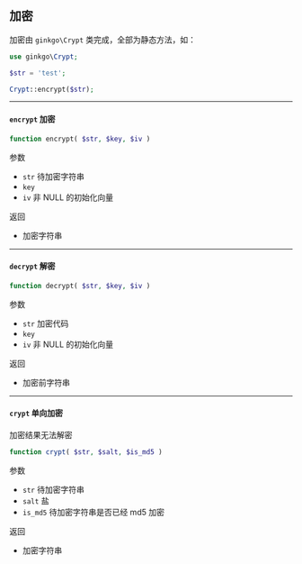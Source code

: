## 加密

加密由 `ginkgo\Crypt` 类完成，全部为静态方法，如：

``` php
use ginkgo\Crypt;

$str = 'test';

Crypt::encrypt($str);
```
----------

#### `encrypt` 加密

``` php
function encrypt( $str, $key, $iv )
```

参数

* `str` 待加密字符串
* `key`
* `iv` 非 NULL 的初始化向量

返回

* 加密字符串

----------

#### `decrypt` 解密

``` php
function decrypt( $str, $key, $iv )
```

参数

* `str` 加密代码
* `key`
* `iv` 非 NULL 的初始化向量

返回

* 加密前字符串

----------

#### `crypt` 单向加密

加密结果无法解密

``` php
function crypt( $str, $salt, $is_md5 )
```

参数

* `str` 待加密字符串
* `salt` 盐
* `is_md5` 待加密字符串是否已经 md5 加密

返回

* 加密字符串

